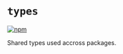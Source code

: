 # `types`

[![npm][npm-image]][npm-url] 

[npm-image]: https://img.shields.io/npm/v/@bigchaindb/wallet-types.svg?style=flat
[npm-url]: https://npmjs.org/package/@bigchaindb/wallet-types

Shared types used accross packages.